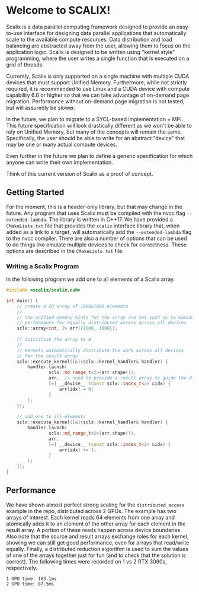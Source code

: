 # Welcome to SCALIX!
Scalix is a data parallel computing framework designed to provide an easy-to-use interface for designing data parallel
applications that automatically scale to the available compute resources. Data distribution and load balancing
are abstracted away from the user, allowing them to focus on the application logic. Scalix is designed to be
written using "kernel style" programming, where the user writes a single function that is executed on a grid of
threads.

Currently, Scalix is only supported on a single machine with multiple CUDA devices that must support Unified
Memory. Furthermore, while not strictly required, it is recommended to use Linux and a CUDA device with compute
capability 6.0 or higher so that we can take advantage of on-demand page migration. Performance without on-demand
page migration is not tested, but will assuredly be slower.

In the future, we plan to migrate to a SYCL-based implementation + MPI. This future specification will look drastically
different as we won't be able to rely on Unified Memory, but many of the concepts will remain the same. Specifically,
the user should be able to write for an abstract "device" that may be one or many actual compute devices.

Even further in the future we plan to define a generic specification for which anyone can write their own
implementation.

Think of this current version of Scalix as a proof of concept.

## Getting Started
For the moment, this is a header-only library, but that may change in the future. Any program that uses Scalix must
be compiled with the nvcc flag `--extended-lambda`. The library is written in C++17. We have provided a `CMakeLists.txt`
file that provides the `scalix` interface library that, when added as a link to a target, will automatically add the
`--extended-lambda` flag to the nvcc compiler. There are also a number of options that can be used to do things like
emulate multiple devices to check for correctness. These options are described in the `CMakeLists.txt` file.

### Writing a Scalix Program

In the following program we add one to all elements of a Scalix array.
```c++
#include <scalix/scalix.cuh>

int main() {
    // create a 2D array of 1000x1000 elements
    //
    // the unified memory hints for the array are set such as to maximize 
    // performance for equally distributed access across all devices
    sclx::array<int, 2> arr({1000, 1000});
    
    // initialize the array to 0
    //
    // kernels automatically distribute the work across all devices
    // for the result array
    sclx::execute_kernel([&](sclx::kernel_handler& handler) {
        handler.launch(
                sclx::md_range_t<2>(arr.shape()),
                arr,  // need to provide a result array to guide the distribution of work
                [=] __device__ (const sclx::index_t<2> &idx) {
                    arr[idx] = 0;
                }
        );
    });
    
    // add one to all elements
    sclx::execute_kernel([&](sclx::kernel_handler& handler) {
        handler.launch(
                sclx::md_range_t<2>(arr.shape()),
                arr,
                [=] __device__ (const sclx::index_t<2> &idx) {
                    arr[idx] += 1;
                }
        );
    });
}
```

## Performance

We have shown almost perfect strong scaling for the `distributed_access` example in the repo, distributed across 2 GPUs. The example has two arrays of interest. Each kernel reads 64 elements from one array and atomically adds it to an element of the other array for each element in the result array. A portion of these reads happen across device boundaries. Also note that the source and result arrays exchange roles for each kernel, showing we can still get good performance, even for arrays that read/write equally. Finally, a distributed reduction algorithm is used to sum the values of one of the arrays together just for fun (and to check that the solution is correct). The following times were recorded on 1 vs 2 RTX 3090s, respectively.

```
1 GPU time: 163.1ms
2 GPU time: 87.5ms
```


